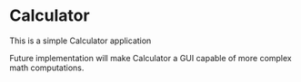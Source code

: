 # Calculator
This is a simple Calculator application

Future implementation will make Calculator a GUI capable of more complex math computations.
